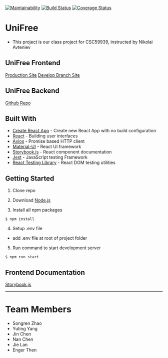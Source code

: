 [![Maintainability](https://api.codeclimate.com/v1/badges/94d7ef4074e419b84e5f/maintainability)](https://codeclimate.com/github/JiejayLan/unifreefrontend/maintainability) [![Build Status](https://travis-ci.org/JiejayLan/unifreefrontend.svg?branch=develop)](https://travis-ci.org/JiejayLan/unifreefrontend) [![Coverage Status](https://coveralls.io/repos/github/JiejayLan/unifreefrontend/badge.svg?branch=develop&service=github)](https://coveralls.io/github/JiejayLan/unifreefrontend?branch=develop)

# UniFree
- This project is our class project for CSC59939, instructed by Nikolai Avteniev

## UniFree Frontend 
[Production Site](https://master.d1rfx6pqw4meql.amplifyapp.com/)
[Develop Branch Site](https://develop.d2umjgzotd25pz.amplifyapp.com/)

## UniFree Backend
[Github Repo](https://github.com/songrenzhao/rdb-crud-microservice)

## Built With

+ [Create React App](https://github.com/facebook/create-react-app) - Create new React App with no build configuration
+ [React](https://reactjs.org/) - Building user interfaces
+ [Axios](https://github.com/axios/axios) - Promise based HTTP client
+ [Material-UI](https://material-ui.com/) - React UI framework
+ [Storybook.js](https://github.com/storybookjs/storybook) - React component documentation
+ [Jest](https://jestjs.io/) - JavaScript testing Framework
+ [React Testing Library](https://github.com/testing-library/react-testing-library) - React DOM testing utilities 

## Getting Started

1. Clone repo

2. Download [Node.js](https://nodejs.org/en/download/)

3. Install all npm packages

```
$ npm install
```

4. Setup .env file

- add .env file at root of project folder

5. Run command to start development server

```
$ npm run start
```
## Frontend Documentation
[Storybook.js](https://jiejaylan.github.io/unifreefrontend/docs)
<hr>

# Team Members
- Songren Zhao
- Yuting Yang
- Jin Chen
- Nan Chen
- Jie Lan
- Enger Then

